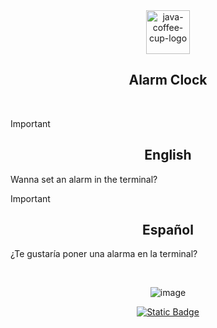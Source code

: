 
<div align="center">

<img width="70" height="70" src="https://img.icons8.com/fluency/48/java-coffee-cup-logo.png" alt="java-coffee-cup-logo"/> 

## Alarm Clock </div>
<br>

> [!IMPORTANT]
>
> <div align="center"> <h2>English</h2> </div>
> 
> Wanna set an alarm in the terminal?
>


> [!IMPORTANT]
>
> <div align="center">  <h2>Español</h2>  </div>
>
> ¿Te gustaría poner una alarma en la terminal?
> 


<br>

<div align="center">
  
<!---  Screenshot  --->
![image](https://github.com/user-attachments/assets/33dfb7dc-63b6-4308-b643-7797b7cf3dce)









</div>

<div align="center"> 
<a target="_blank" href="https://github.com/MemoSainz/Portfolio">
<img alt="Static Badge" src="https://img.shields.io/badge/Portfolio-blue?style=for-the-badge&logo=googlechrome&logoColor=%23f8f8ff&logoSize=auto&label=Memo%27s&labelColor=%23304674&color=%2382C2FF">


